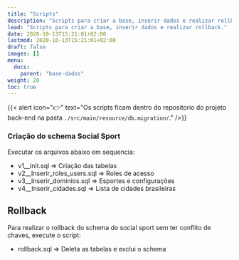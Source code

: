```yaml
---
title: "Scripts"
description: "Scripts para criar a base, inserir dados e realizar rollback."
lead: "Scripts para criar a base, inserir dados e realizar rollback."
date: 2020-10-13T15:21:01+02:00
lastmod: 2020-10-13T15:21:01+02:00
draft: false
images: []
menu:
  docs:
    parent: "base-dados"
weight: 20
toc: true
---
```


{{< alert icon="👉" text="Os scripts ficam dentro do repositorio do projeto back-end na pasta `./src/main/resource/db.migration/`." />}}


### Criação do schema Social Sport

Executar os arquivos abaixo em sequencia:

* v1__init.sql => Criação das tabelas
* v2__Inserir_roles_users.sql => Roles de acesso
* v3__Inserir_dominios.sql => Esportes e configurações
* v4__Inserir_cidades.sql => Lista de cidades brasileiras


## Rollback

Para realizar o rollback do schema do social sport sem ter conflito de chaves, execute o script: 

*  rollback.sql => Deleta as tabelas e exclui o schema






